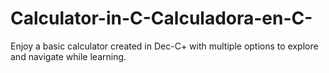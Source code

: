 # Calculator-in-C-Calculadora-en-C-
Enjoy a basic calculator created in Dec-C+ with multiple options to explore and navigate while learning.

